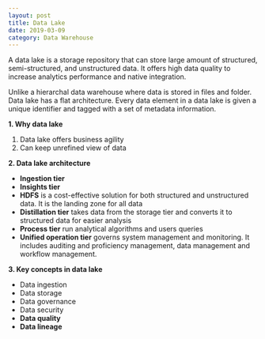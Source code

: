 ```yaml
---
layout: post
title: Data Lake
date: 2019-03-09
category: Data Warehouse
---
```


A data lake is a storage repository that can store large amount of structured, semi-structured, and unstructured data. It offers high data quality to increase analytics performance and native integration.

Unlike a hierarchal data warehouse where data is stored in files and folder. Data lake has a flat architecture. Every data element in a data lake is given a unique identifier and tagged with a set of metadata information.

**1. Why data lake**
1. Data lake offers business agility
2. Can keep unrefined view of data

**2. Data lake architecture**
* **Ingestion tier**
* **Insights tier**
* **HDFS** is a cost-effective solution for both structured and unstructured data. It is the landing zone for all data
* **Distillation tier** takes data from the storage tier and converts it to structured data for easier analysis
* **Process tier** run analytical algorithms and users queries
* **Unified operation tier** governs system management and monitoring. It includes auditing and proficiency management, data management and workflow management.

**3. Key concepts in data lake**
* Data ingestion
* Data storage
* Data governance
* Data security
* **Data quality**
* **Data lineage**